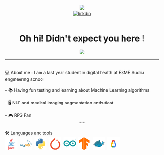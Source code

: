 

<div id="header" align="center">
  <img src="https://media.giphy.com/media/M9gbBd9nbDrOTu1Mqx/giphy.gif" width="100"/>
</div>

<div id="badges" align="center">
  <a href="https://linkedin.com/in/laurent-lieu-673637203">
    <img src="https://img.shields.io/badge/LinkedIn-blue?logo=linkedin&logoColor=white&style=for-the-badge" alt="linkdin"/>
  </a>
<div>
  
  
<img src="https://komarev.com/ghpvc/?username=laurentlieu1" alt=""/>
  
<h1>
  Oh hi! Didn't expect you here !
</h1>
  
<div id="banner">
  <img src="https://media.giphy.com/media/u2pmTWUi0MXjyrMaVj/giphy.gif" width="400"/>
</div>

---
<div align="left">
  <br>💻 About me : I am a last year student in digital health at ESME Sudria engineering school </br>
  <br>- 📚 Having fun testing and learning about Machine Learning algorithms </br>
  <br>- 🖥️ NLP and medical imaging segmentation enthutiast </br>
  <br>- 🎮 RPG Fan </br>
</div>
---
<div align="left">
  <br> 🛠️ Languages and tools </br>
  <img src="https://github.com/devicons/devicon/blob/master/icons/java/java-original-wordmark.svg" title="Java" alt="Java" width="40" height="40"/>&nbsp;
  <img src="https://github.com/devicons/devicon/blob/master/icons/mysql/mysql-original-wordmark.svg" title="MySQL"  alt="MySQL" width="40" height="40"/>&nbsp;
  <img src="https://github.com/devicons/devicon/blob/master/icons/python/python-original.svg" title="Python" alt="Python" width="40" height="40"/>&nbsp;
  <img src="https://github.com/devicons/devicon/blob/master/icons/pytorch/pytorch-original.svg" title="Pytorch" alt="Pytorch" width="40" height="40"/>&nbsp;
  <img src="https://github.com/devicons/devicon/blob/master/icons/arduino/arduino-original.svg" title="Arduino" alt="Pytorch" width="40" height="40"/>&nbsp;
  <img src="https://github.com/devicons/devicon/blob/master/icons/tensorflow/tensorflow-original.svg" title="TensorFlow" alt="TensorFlow" width="40" height="40"/>&nbsp;
  <img src="https://github.com/devicons/devicon/blob/master/icons/docker/docker-original.svg" title="Docker" alt="Docker" width="40" height="40"/>&nbsp;
  <img src="GCP.png" title="GoogleCloud" alt="GoogleCloud" width="40" height="40"/>&nbsp;
